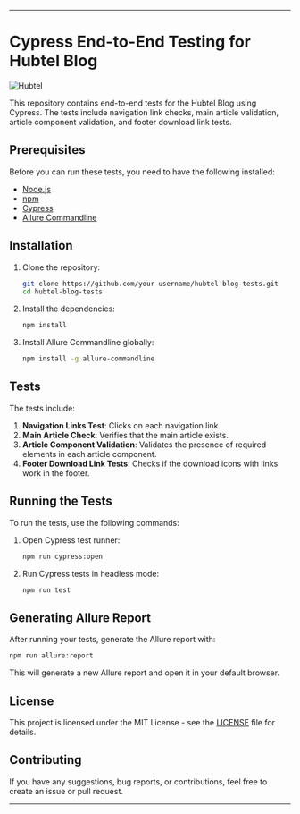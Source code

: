 
---

# Cypress End-to-End Testing for Hubtel Blog
![Hubtel](img/Hubtel-Primary.jpeg)

This repository contains end-to-end tests for the Hubtel Blog using Cypress. The tests include navigation link checks, main article validation, article component validation, and footer download link tests.

## Prerequisites

Before you can run these tests, you need to have the following installed:

- [Node.js](https://nodejs.org/en/)
- [npm](https://www.npmjs.com/)
- [Cypress](https://www.cypress.io/)
- [Allure Commandline](https://docs.qameta.io/allure/#_commandline)

## Installation

1. Clone the repository:
    ```bash
    git clone https://github.com/your-username/hubtel-blog-tests.git
    cd hubtel-blog-tests
    ```

2. Install the dependencies:
    ```bash
    npm install
    ```

3. Install Allure Commandline globally:
    ```bash
    npm install -g allure-commandline
    ```

## Tests

The tests include:

1. **Navigation Links Test**: Clicks on each navigation link.
2. **Main Article Check**: Verifies that the main article exists.
3. **Article Component Validation**: Validates the presence of required elements in each article component.
4. **Footer Download Link Tests**: Checks if the download icons with links work in the footer.

## Running the Tests

To run the tests, use the following commands:

1. Open Cypress test runner:
    ```bash
    npm run cypress:open
    ```

2. Run Cypress tests in headless mode:
    ```bash
    npm run test
    ```

## Generating Allure Report

After running your tests, generate the Allure report with:

```bash
npm run allure:report
```

This will generate a new Allure report and open it in your default browser.

## License

This project is licensed under the MIT License - see the [LICENSE](LICENSE) file for details.

## Contributing

If you have any suggestions, bug reports, or contributions, feel free to create an issue or pull request.

---

